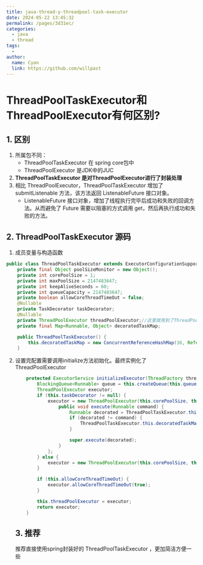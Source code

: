 ```yaml
---
title: java-thread-y-threadpool-task-executor
date: 2024-05-22 13:45:32
permalink: /pages/3d31ec/
categories:
  - java
  - thread
tags:
  - 
author: 
  name: Cyan
  link: https://github.com/willpast
---
```

# ThreadPoolTaskExecutor和ThreadPoolExecutor有何区别?

## 1. 区别

1. 所属包不同：
   - ThreadPoolTaskExecutor 在 spring core包中
   - ThreadPoolExecutor 是JDK中的JUC
2. **ThreadPoolTaskExecutor 是对ThreadPoolExecutor进行了封装处理**
3. 相比 ThreadPoolExecutor，ThreadPoolTaskExecutor 增加了 submitListenable 方法，该方法返回 ListenableFuture 接口对象。
   - ListenableFuture 接口对象，增加了线程执行完毕后成功和失败的回调方法。从而避免了 Future 需要以阻塞的方式调用 get，然后再执行成功和失败的方法。

## 2. ThreadPoolTaskExecutor 源码

1. 成员变量与构造函数

```java
public class ThreadPoolTaskExecutor extends ExecutorConfigurationSupport implements AsyncListenableTaskExecutor, SchedulingTaskExecutor {
    private final Object poolSizeMonitor = new Object();
    private int corePoolSize = 1;
    private int maxPoolSize = 2147483647;
    private int keepAliveSeconds = 60;
    private int queueCapacity = 2147483647;
    private boolean allowCoreThreadTimeOut = false;
    @Nullable
    private TaskDecorator taskDecorator; 
    @Nullable
    private ThreadPoolExecutor threadPoolExecutor;//这里就用到了ThreadPoolExecutor
    private final Map<Runnable, Object> decoratedTaskMap;

    public ThreadPoolTaskExecutor() {
        this.decoratedTaskMap = new ConcurrentReferenceHashMap(16, ReferenceType.WEAK);
    }
```

2. 设置完配置需要调用initialize方法初始化。最终实例化了ThreadPoolExecutor

   ```java
       protected ExecutorService initializeExecutor(ThreadFactory threadFactory, RejectedExecutionHandler rejectedExecutionHandler) {
           BlockingQueue<Runnable> queue = this.createQueue(this.queueCapacity);
           ThreadPoolExecutor executor;
           if (this.taskDecorator != null) {
               executor = new ThreadPoolExecutor(this.corePoolSize, this.maxPoolSize, (long)this.keepAliveSeconds, TimeUnit.SECONDS, queue, threadFactory, rejectedExecutionHandler) {
                   public void execute(Runnable command) {
                       Runnable decorated = ThreadPoolTaskExecutor.this.taskDecorator.decorate(command);
                       if (decorated != command) {
                           ThreadPoolTaskExecutor.this.decoratedTaskMap.put(decorated, command);
                       }
   
                       super.execute(decorated);
                   }
               };
           } else {
               executor = new ThreadPoolExecutor(this.corePoolSize, this.maxPoolSize, (long)this.keepAliveSeconds, TimeUnit.SECONDS, queue, threadFactory, rejectedExecutionHandler);
           }
   
           if (this.allowCoreThreadTimeOut) {
               executor.allowCoreThreadTimeOut(true);
           }
   
           this.threadPoolExecutor = executor;
           return executor;
       }
   ```

   ## 3. 推荐

   推荐直接使用spring封装好的 ThreadPoolTaskExecutor ，更加简洁方便一些

